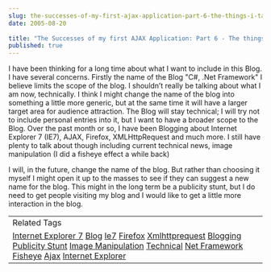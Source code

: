 ```yaml
---
slug: the-successes-of-my-first-ajax-application-part-6-the-things-i-talk-about
date: 2005-08-20
 
title: "The Successes of my first AJAX Application: Part 6 - The things I talk about"
published: true
---
```

I have been thinking for a long time about what I want to include in this Blog.  I have several concerns.  Firstly the name of the Blog "C#, .Net Framework" I believe limits the scope of the blog.  I shouldn’t really be talking about what I am now, technically.  I think I might change the name of the blog into something a little more generic, but at the same time it will have a larger target area for audience attraction.  The Blog will stay technical; I will try not to include personal entries into it, but I want to have a broader scope to the Blog.  Over the past month or so, I have been Blogging about Internet Explorer 7 (IE7), AJAX, Firefox, XMLHttpRequest and much more.  I still have plenty to talk about though including current technical news, image manipulation (I did a fisheye effect a while back)<p />I will, in the future, change the name of the blog.  But rather than choosing it myself I might open it up to the masses to see if they can suggest a new name for the blog.  This might in the long term be a publicity stunt, but I do need to get people visiting my blog and I would like to get a little more interaction in the blog.<p /><table class="TechnoratiHead TagHeader">
<tr><td>Related Tags</td></tr>
<tr class="Technorati"><td>
<a href="https://paul.kinlan.me/tags/Internet%20Explorer%207" class="Tag" rel="tag">Internet Explorer 7</a> <a href="https://paul.kinlan.me/tags/Blog" class="Tag" rel="tag">Blog</a> <a href="https://paul.kinlan.me/tags/Ie7" class="Tag" rel="tag">Ie7</a> <a href="https://paul.kinlan.me/tags/Firefox" class="Tag" rel="tag">Firefox</a> <a href="https://paul.kinlan.me/tags/Xmlhttprequest" class="Tag" rel="tag">Xmlhttprequest</a> <a href="https://paul.kinlan.me/tags/Blogging" class="Tag" rel="tag">Blogging</a> <a href="https://paul.kinlan.me/tags/Publicity%20Stunt" class="Tag" rel="tag">Publicity Stunt</a> <a href="https://paul.kinlan.me/tags/Image%20Manipulation" class="Tag" rel="tag">Image Manipulation</a> <a href="https://paul.kinlan.me/tags/Technical" class="Tag" rel="tag">Technical</a> <a href="https://paul.kinlan.me/tags/Net%20Framework" class="Tag" rel="tag">Net Framework</a> <a href="https://paul.kinlan.me/tags/Fisheye" class="Tag" rel="tag">Fisheye</a> <a href="https://paul.kinlan.me/tags/Ajax" class="Tag" rel="tag">Ajax</a> <a href="https://paul.kinlan.me/tags/Internet%20Explorer" class="Tag" rel="tag">Internet Explorer</a>
</td></tr>
</table>

